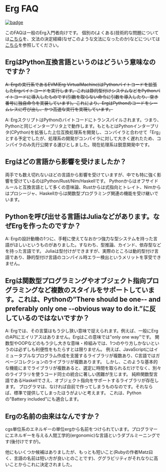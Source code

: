# Erg FAQ

[![badge](https://img.shields.io/endpoint.svg?url=https%3A%2F%2Fgezf7g7pd5.execute-api.ap-northeast-1.amazonaws.com%2Fdefault%2Fsource_up_to_date%3Fowner%3Derg-lang%26repos%3Derg%26ref%3Dmain%26path%3Ddoc/EN/faq_general.md%26commit_hash%3Deccd113c1512076c367fb87ea73406f91ff83ba7)](https://gezf7g7pd5.execute-api.ap-northeast-1.amazonaws.com/default/source_up_to_date?owner=erg-lang&repos=erg&ref=main&path=doc/EN/faq_general.md&commit_hash=eccd113c1512076c367fb87ea73406f91ff83ba7)

このFAQは一般のErg入門者向けです。
個別の(よくある)技術的な問題については[こちら](./faq_technical.md)を、文法の決定経緯(なぜこのような文法になったのか)などについては
[こちら](./dev_guide/why.md)を参照してください。

## ErgはPython互換言語というのはどういう意味なのですか？

~~A: Ergの実行系であるEVM(Erg VirtualMachine)はPythonバイトコードを拡張したErgバイトコードを実行します。これは静的型付けシステムなどをPythonバイトコードに導入したものです(引数を取らない命令に引数を導入したり、空き番号に独自命令を実装しています)。これにより、ErgはPythonのコードをシームレスに呼び出し、かつ高速な実行を実現しています。~~

A: ErgスクリプトはPythonのバイトコードにトランスパイルされます。つまり、Pythonと同じインタープリタ上で動作します。もともとはPythonインタープリタ(CPython)を拡張した上位互換処理系を開発し、コンパイラと合わせて「Erg」とする予定でしたが、処理系の開発がコンパイラに対して大きく遅れたため、コンパイラのみ先行公開する運びとしました。現在処理系は鋭意開発中です。

## Ergはどの言語から影響を受けましたか？

両手でも数え切れないほどの言語から影響を受けていますが、中でも特に強く影響を受けているのはPython/Rust/Nim/Haskellです。
Pythonからはオフサイドルールと互換言語として多くの意味論、Rustからは式指向とトレイト、Nimからはプロシージャ、Haskellからは関数型プログラミング関連の機能を受け継いでいます。

## Pythonを呼び出せる言語はJuliaなどがあります。なぜErgを作ったのですか？

A: Ergの設計動機の1つに、手軽に使えてなおかつ強力な型システムを持った言語がほしいというものがありました。すなわち、型推論、カインド、依存型などを持った言語です。
Juliaは型付けができますが、実際のところは動的型付け言語であり、静的型付け言語のコンパイル時エラー検出というメリットを享受できません。

## Ergは関数型プログラミングやオブジェクト指向プログラミングなど複数のスタイルをサポートしています。これは、Pythonの”There should be one-- and preferably only one --obvious way to do it.”に反しているのではないですか？

A: Ergでは、その言葉はもう少し狭い意味で捉えられます。例えば、一般にErgのAPIにエイリアスはありません。Ergはこの意味では"only one way"です。
関数型やOOPなどのもう少し大きな意味・枠組みでは、1つのやり方しかないというのは必ずしも利便性をもたらすとは限りません。
例えば、JavaScriptにはイミュータブルなプログラム作成を支援するライブラリが複数あり、C言語ではガベージコレクションのライブラリが複数あります。
しかし、このような基本的な機能にまでライブラリが複数あると、選定に時間を取られるだけでなく、別々のライブラリを使うコード同士の統合に著しい困難が生じます。
純粋関数型言語であるHaskellでさえ、オブジェクト指向をサポートするライブラリが存在します。
プログラマは、なければ自前で作ってしまうものなのです。それならば、標準で提供してしまったほうがよいと考えます。
これは、Pythonの"Battery included"にも適合します。

## Ergの名前の由来はなんですか？

cgs単位系のエネルギーの単位ergから名前をつけられています。プログラマーにエネルギーを与える人間工学的(ergonomic)な言語というダブルミーニングです(後付けですが)。

他にもいくつか候補はありましたが、もっとも短いこと(Rubyの作者Matz曰く、言語の名前は短い方が良いとのことです)、ググラビリティがそれなりに高いことからこれに決定されました。
